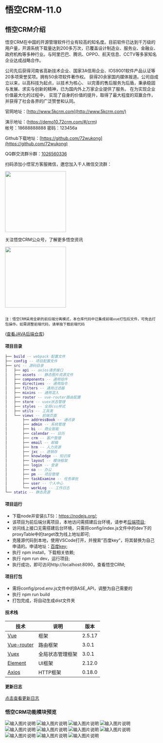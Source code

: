 # 悟空CRM-11.0


## 悟空CRM介绍


悟空CRM在中国的开源管理软件行业有较高的知名度。目前软件已达到千万级的用户量，开源系统下载量达到200多万次，已覆盖设计制造业、服务业、金融业、政府机构等多种行业。与阿里巴巴、腾讯、OPPO、航天信息、CCTV等多家知名企业达成战略合作。

公司先后获得河南省高新技术企业、国家3A信用企业、IOS9001软件产品认证等20多项荣誉奖项。拥有50余项软件著作权。 获得20余家国内媒体报道。公司自成立以来，以高科技为起点，以技术为核心、 以完善的售后服务为后盾，秉承稳固与发展、求实与创新的精神，已为国内外上万家企业提供了服务。 在为实现企业价值最大化的过程中， 实现了自身的价值的提升，取得了最大程度的双赢合作，并获得了社会各界的广泛赞誉和认同。

官网地址：[http://www.5kcrm.com](http://www.5kcrm.com/)

演示地址：(https://demo10.72crm.com/#/crm)  
帐号：18688888888   密码：123456a

Github下载地址：[https://github.com/72wukong](https://github.com/72wukong)  

QQ群交流群⑩群：[1026560336](http:////shang.qq.com/wpa/qunwpa?idkey=13d5e5809eb9feb350336e55c8b7a00b9cb472078b09b4441222a52dd76b278e)


扫码添加小悟官方客服微信，邀您加入千人微信交流群：

<img src="https://images.gitee.com/uploads/images/2019/1231/115927_f9c580c8_345098.png" width="200">

关注悟空CRM公众号，了解更多悟空资讯

<img src="https://images.gitee.com/uploads/images/2019/1202/135713_d3566c6a_345098.jpeg" width="200">



```

注：悟空CRM采用全新的前后端分离模式，本仓库代码中已集成前端vue打包后文件，可免去打包操作。如需调整前端代码，请单独下载前端代码

```

(<a href="https://gitee.com/wukongcrm/crm_pro" target="_blank">查看JAVA后端仓库</a>) 


#### 项目目录
``` lua
├── build -- webpack 配置文件
├── config -- 项目配置文件
├── src -- 源码目录
│   ├── api -- axios请求接口
│   ├── assets -- 静态图片资源文件
│   ├── components -- 通用组件
│   ├── directives -- 通用指令
│   ├── filters -- 通用过滤器
│   ├── mixins -- 通用混入
│   ├── router -- vue-router路由配置
│   ├── store -- vuex状态管理
│   ├── styles -- 全局css样式
│   ├── utils -- 工具类
│   └── views -- 前端页面
│       ├── addressBook -- 通讯录
│       ├── admin -- 系统管理
│       ├── bi -- 商业智能
│       ├── calendar -- 日历
│       ├── crm -- 客户管理
│       ├── email -- 邮箱
│       ├── hrm -- 人力资源
│       ├── jxc -- 进销存
│       ├── knowledge -- 知识库
│       ├── layout -- 模块框架
│       ├── login -- 登录
│       ├── oa -- 办公
│       ├── pm -- 项目管理
│       ├── taskExamine -- 任务审批
│       ├── user -- 个人中心
│       └── workLog -- 工作日志
└── static -- 静态资源
```

#### 项目运行

- 下载node并安装(LTS)：https://nodejs.org/;
- 该项目为前后端分离项目，本地访问需搭建后台环境，请参考[后端项目](https://gitee.com/wukongcrm/crm_pro);
- 访问线上接口无需搭建后台环境，只需将config/index.js文件中的dev下的proxyTable中的target改为线上地址即可;
- 克隆源代码到本地，使用VSCode打开，并搜索”百度key“，将其替换为自己申请的。申请地址：[百度key](http://lbsyun.baidu.com/index.php?title=jspopularGL/guide/getkey);
- 执行 npm install，下载相关依赖;
- 执行 npm run dev，运行项目;
- 执行成功，即可访问http://localhost:8090，查看悟空CRM;

#### 项目打包

- 需将config/prod.env.js文件中的BASE_API，调整为自己需要的
- 执行 npm run build
- 打包完成，将自动生成dist文件夹


#### 技术栈

| 技术 | 说明 | 版本 |
| --- | --- | --- |
| [Vue](https://vuejs.org) | 框架 | 2.5.17 |
| [Vue-router](https://router.vuejs.org) | 路由框架 | 3.0.1 |
| [Vuex](https://vuex.vuejs.org) | 全局状态管理框架 | 3.0.1 |
| [Element](https://element.eleme.io) | UI框架 | 2.12.0 |
| [Axios](https://github.com/axios/axios) | HTTP框架 | 0.18.0 |

#### 更新日志

<a href="https://www.72crm.com/upgrade_log" target="_blank">点击查看更新日志</a>

### 悟空CRM功能模块预览


![输入图片说明](https://images.gitee.com/uploads/images/2020/0928/172541_efed65bd_345098.png "01.png")
![输入图片说明](https://images.gitee.com/uploads/images/2020/0928/172557_c001d047_345098.png "02.png")
![输入图片说明](https://images.gitee.com/uploads/images/2020/0928/172612_97363074_345098.png "03.png")
![输入图片说明](https://images.gitee.com/uploads/images/2020/0928/172625_47a2798b_345098.png "04.png")
![输入图片说明](https://images.gitee.com/uploads/images/2020/0928/172636_ae5cad59_345098.png "05.png")
![输入图片说明](https://images.gitee.com/uploads/images/2020/0928/172648_c7928c60_345098.png "06.png")
![输入图片说明](https://images.gitee.com/uploads/images/2020/0928/172704_ac4c3308_345098.png "07.png")
![输入图片说明](https://images.gitee.com/uploads/images/2020/0928/172714_84b7ee29_345098.png "08.png")
![输入图片说明](https://images.gitee.com/uploads/images/2020/0928/172726_4552bddb_345098.png "10.png")
![输入图片说明](https://images.gitee.com/uploads/images/2020/0928/172736_da77deec_345098.png "11.png")
![输入图片说明](https://images.gitee.com/uploads/images/2020/0928/172745_e22b7a4a_345098.png "12.png")